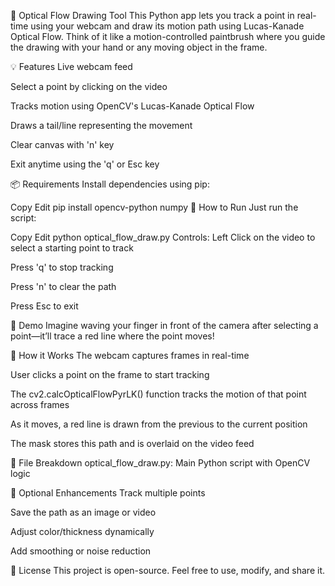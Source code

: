 🎥 Optical Flow Drawing Tool
This Python app lets you track a point in real-time using your webcam and draw its motion path using Lucas-Kanade Optical Flow. Think of it like a motion-controlled paintbrush where you guide the drawing with your hand or any moving object in the frame.

💡 Features
Live webcam feed

Select a point by clicking on the video

Tracks motion using OpenCV's Lucas-Kanade Optical Flow

Draws a tail/line representing the movement

Clear canvas with 'n' key

Exit anytime using the 'q' or Esc key

📦 Requirements
Install dependencies using pip:


Copy
Edit
pip install opencv-python numpy
🚀 How to Run
Just run the script:

Copy
Edit
python optical_flow_draw.py
Controls:
Left Click on the video to select a starting point to track

Press 'q' to stop tracking

Press 'n' to clear the path

Press Esc to exit

📸 Demo
Imagine waving your finger in front of the camera after selecting a point—it’ll trace a red line where the point moves!

🧠 How it Works
The webcam captures frames in real-time

User clicks a point on the frame to start tracking

The cv2.calcOpticalFlowPyrLK() function tracks the motion of that point across frames

As it moves, a red line is drawn from the previous to the current position

The mask stores this path and is overlaid on the video feed

🔧 File Breakdown
optical_flow_draw.py: Main Python script with OpenCV logic

🧼 Optional Enhancements
Track multiple points

Save the path as an image or video

Adjust color/thickness dynamically

Add smoothing or noise reduction

📃 License
This project is open-source. Feel free to use, modify, and share it.
